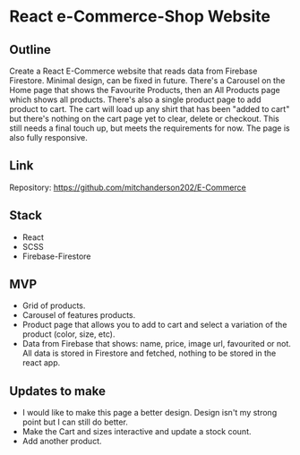 # React e-Commerce-Shop Website

## Outline

Create a React E-Commerce website that reads data from Firebase Firestore. Minimal design, can be fixed in future. There's a Carousel on the Home page that shows the Favourite Products, then an All Products page which shows all products. There's also a single product page to add product to cart. The cart will load up any shirt that has been "added to cart" but there's nothing on the cart page yet to clear, delete or checkout. This still needs a final touch up, but meets the requirements for now. The page is also fully responsive.

## Link

Repository:
https://github.com/mitchanderson202/E-Commerce

## Stack

- React
- SCSS
- Firebase-Firestore

## MVP

- Grid of products.
- Carousel of features products.
- Product page that allows you to add to cart and select a variation of the product (color, size, etc).
- Data from Firebase that shows: name, price, image url, favourited or not. All data is stored in Firestore and fetched, nothing to be stored in the react app.

## Updates to make

- I would like to make this page a better design. Design isn't my strong point but I can still do better.
- Make the Cart and sizes interactive and update a stock count.
- Add another product.
